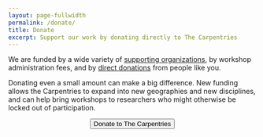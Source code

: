 ```yaml
---
layout: page-fullwidth
permalink: /donate/
title: Donate
excerpt: Support our work by donating directly to The Carpentries
---
```

<p>
  We are funded by a wide variety of <a href="{{site.baseurl}}/members/">supporting organizations</a>,
  by workshop administration fees,
  and by <a href="https://carpentries.wedid.it">direct donations</a>
  from people like you.</p>
  
 <p>Donating even a small amount can make a big difference. New funding allows the Carpentries to expand into new geographies and new disciplines, and can help bring workshops to researchers who might otherwise be locked out of participation.
 
</p>
<div align="center">
  <a href="https://carpentries.wedid.it">
    <button class="btn">
      Donate to The Carpentries
    </button>
</div>
